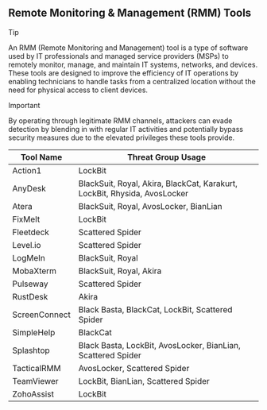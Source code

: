 ## Remote Monitoring & Management (RMM) Tools

> [!TIP]
> An RMM (Remote Monitoring and Management) tool is a type of software used by IT professionals and managed service providers (MSPs) to remotely monitor, manage, and maintain IT systems, networks, and devices. These tools are designed to improve the efficiency of IT operations by enabling technicians to handle tasks from a centralized location without the need for physical access to client devices. 

> [!IMPORTANT]
> By operating through legitimate RMM channels, attackers can evade detection by blending in with regular IT activities and potentially bypass security measures due to the elevated privileges these tools provide.

| Tool Name | Threat Group Usage |
|---|---|
| Action1 | LockBit |
| AnyDesk | BlackSuit, Royal, Akira, BlackCat, Karakurt, LockBit, Rhysida, AvosLocker |
| Atera | BlackSuit, Royal, AvosLocker, BianLian |
| FixMeIt | LockBit |
| Fleetdeck | Scattered Spider |
| Level.io | Scattered Spider |
| LogMeIn | BlackSuit, Royal |
| MobaXterm | BlackSuit, Royal, Akira |
| Pulseway | Scattered Spider |
| RustDesk | Akira |
| ScreenConnect | Black Basta, BlackCat, LockBit, Scattered Spider |
| SimpleHelp | BlackCat |
| Splashtop | Black Basta, LockBit, AvosLocker, BianLian, Scattered Spider |
| TacticalRMM | AvosLocker, Scattered Spider |
| TeamViewer | LockBit, BianLian, Scattered Spider |
| ZohoAssist | LockBit |
